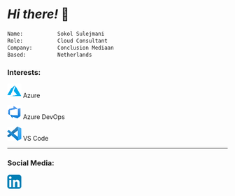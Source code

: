# ***Hi there!*** 👋

    Name:           Sokol Sulejmani
    Role:           Cloud Consultant
    Company:        Conclusion Mediaan
    Based:          Netherlands

### **Interests:**

[![Azure][4.2]][4]  Azure

[![AzureDevOps][5.2]][5] Azure DevOps

[![VSCode][7.2]][7] VS Code

<!-- Icons -->

[4.2]: /Interests/Azure.png

[5.2]: /Interests/AzureDevOps.png

[7.2]: /Interests/vscode.png

<!-- Links -->

[4]: https://azure.microsoft.com

[5]: https://azure.microsoft.com/en-us/services/devops/

[7]: https://code.visualstudio.com/

---

### **Social Media:**

[![LinkedIn][2.2]][2]

<!-- Icons -->

[2.2]: /Socials/linkedin.png

<!-- Links to your social media accounts -->

[2]: https://www.linkedin.com/in/sokolsulejmani/
